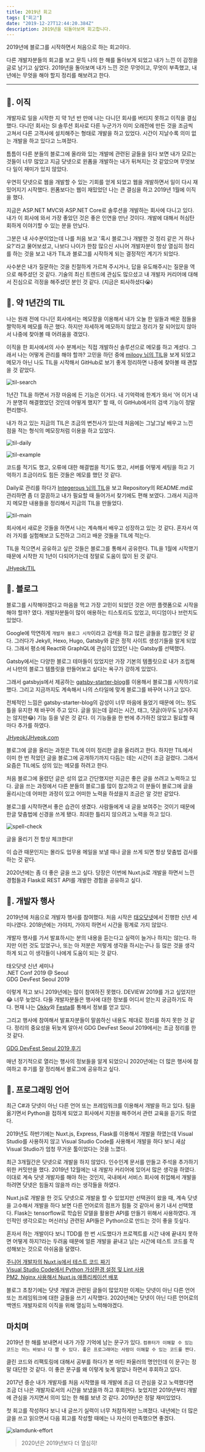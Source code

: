 ```yaml
---
title: 2019년 회고
tags: ["회고"]
date: "2019-12-27T12:44:20.384Z"
description: 2019년을 되돌아보며 회고합니다.
---
```


2019년에 블로그를 시작하면서 처음으로 하는 회고이다.

다른 개발자분들의 회고를 보고 문득 나의 한 해를 돌아보게 되었고 내가 느낀 이 감정을 글로 남기고 싶었다. 2019년을 돌아보며 내가 느낀 것은 무엇이고, 무엇이 부족했고, 내년에는 무엇을 해야 할지 정리를 해보려고 한다.

---

## 📃. 이직

개발자로 일을 시작한 지 약 1년 반 만에 나는 다니던 회사를 버티지 못하고 이직을 결심했다. 다니던 회사는 SI 솔루션 회사로 다른 누군가가 이미 오래전에 만든 것을 조금씩 고쳐서 다른 고객사에 설치해주는 형태로 개발을 하고 있었다. 시간이 지날수록 의미 없는 개발을 하고 있다고 느껴졌다.

틈틈이 다른 분들의 블로그에 올라와 있는 개발에 관련된 글들을 읽다 보면 내가 모르는 것들이 너무 많았고 지금 닷넷으로 윈폼을 개발하는 내가 뒤쳐지는 것 같았으며 무엇보다 일이 재미가 있지 않았다.

우연히 닷넷으로 웹을 개발할 수 있는 기회를 얻게 되었고 웹을 개발하면서 일이 다시 재밌어지기 시작했다. 윈폼보다는 웹이 재밌었던 나는 큰 결심을 하고 2019년 1월에 이직을 했다.

지금은 ASP.NET MVC와 ASP.NET Core로 솔루션을 개발하는 회사에 다니고 있다. 내가 이 회사에 와서 가장 좋았던 것은 좋은 인연을 만난 것이다. 개발에 대해서 허심탄회하게 이야기할 수 있는 분을 만났다.

그분은 내 사수분이었는데 나를 처음 보고 '혹시 블로그나 개발한 것 정리 같은 거 하나요?'라고 물어보셨고, 나보다 나이가 한참 많으신 시니어 개발자분이 항상 열심히 정리를 하는 것을 보고 내가 TIL과 블로그를 시작하게 되는 결정적인 계기가 되었다.

사수분은 내가 질문하는 것을 친절하게 가르쳐 주시거나, 답을 유도해주시는 질문을 역으로 해주셨던 것 같다. 기술의 최신 트렌드에 관심도 많으셨고 내 개발자 커리어에 대해서 진심으로 걱정을 해주셨던 분인 것 같다. (지금은 퇴사하셨다😭)

## 📃. 약 1년간의 TIL

나는 원래 전에 다니던 회사에서는 메모장을 이용해서 내가 오늘 한 일들과 배운 점들을 짤막하게 메모를 하곤 했다. 하지만 자세하게 메모하지 않았고 정리가 잘 되어있지 않아서 나중에 찾아볼 때 어려움을 겪었다.

이직을 한 회사에서의 사수 분께서는 직접 개발하신 솔루션으로 메모를 하고 계셨다. 그래서 나는 어떻게 관리를 해야 할까? 고민을 하던 중에 [milooy 님의 TIL](https://github.com/milooy/TIL)을 보게 되었고 메모가 아닌 나도 TIL을 시작해서 GitHub로 보기 좋게 정리하면 나중에 찾아볼 때 괜찮을 것 같았다.

![til-search](./til-search.png)

1년간 TIL을 하면서 가장 마음에 든 기능은 이거다. 내 기억력에 한계가 와서 '어 이거 내가 분명히 해결했었던 것인데 어떻게 했지?' 할 때, 이 GitHub에서의 검색 기능이 정말 편리했다.

내가 하고 있는 지금의 TIL은 조금의 변천사가 있는데 처음에는 그날그날 배우고 느낀 점을 적는 형식의 메모장처럼 이용을 하고 있었다.

![til-daily](./til-daily.png)

![til-example](./til-example.png)

코드를 적기도 했고, 오류에 대한 해결법을 적기도 했고, 서버를 어떻게 세팅을 하고 기억하기 조금이라도 힘든 것들은 메모를 했던 것 같다.

Daily로 관리를 하다가 [Integerous 님의 TIL](https://github.com/Integerous/TIL)을 보고 Repository의 README.md로 관리하면 좀 더 깔끔하고 내가 필요할 때 들어가서 찾기에도 편해 보였다. 그래서 지금까지 메모한 내용들을 정리해서 지금의 TIL을 만들었다.

![til-main](./til-main.png)

회사에서 새로운 것들을 하면서 나는 계속해서 배우고 성장하고 있는 것 같다. 혼자서 여러 가지를 실험해보고 도전하고 그리고 배운 것들을 TIL에 적는다.

TIL을 적으면서 공유하고 싶은 것들은 블로그를 통해서 공유한다. TIL을 1월에 시작했기 때문에 시작한 지 1년이 다되어가는데 정말로 도움이 많이 된 것 같다.

[JHyeok/TIL](https://github.com/JHyeok/TIL)

## 📃. 블로그

블로그를 시작해야겠다고 마음을 먹고 가장 고민이 되었던 것은 어떤 플랫폼으로 시작을 해야 할까? 였다. 개발자분들이 많이 애용하는 티스토리도 있었고, 미디엄이나 브런치도 있었다.

Google에 막연하게 `개발자 블로그 시작`이라고 검색을 하고 많은 글들을 참고했던 것 같다. 그러다가 Jekyll, Hexo, Hugo, Gatsby와 같은 정적 사이트 생성기들을 알게 되었다. 그래서 평소에 React와 GraphQL에 관심이 있었던 나는 Gatsby를 선택했다.

Gatsby에서는 다양한 블로그 테마들이 있었지만 가장 기본의 템플릿으로 내가 조립해서 나만의 블로그 템플릿을 만들어보고 싶다는 욕구가 강하게 있었다.

그래서 gatsbyjs에서 제공하는 [gatsby-starter-blog](https://github.com/gatsbyjs/gatsby-starter-blog)를 이용해서 블로그를 시작하기로 했다. 그리고 지금까지도 계속해서 나의 스타일에 맞게 블로그를 바꾸어 나가고 있다.

전체적인 느낌은 gatsby-starter-blog의 감성이 너무 마음에 들었기 때문에 어느 정도 틀을 유지한 채 바꾸어 주고 있다. 글을 읽는데 걸리는 시간, 태그, 댓글(아무도 남겨주지는 않지만😂) 기능 등을 넣은 것 같다. 이 기능들을 한 번에 추가하진 않았고 필요할 때마다 추가를 하였다.

[JHyeok/JHyeok.com](https://github.com/JHyeok/JHyeok.com)

블로그에 글을 올리는 과정은 TIL에 이미 정리한 글을 올리려고 한다. 하지만 TIL에서 이미 한 번 적었던 글을 블로그에 공개하기까지 다듬는 데는 시간이 조금 걸렸다. 그래서 요즘은 TIL에도 성의 있는 메모를 하려고 한다.

처음 블로그에 올렸던 글은 성의 없고 간단했지만 지금은 좋은 글을 쓰려고 노력하고 있다. 글을 쓰는 과정에서 다른 분들의 블로그를 많이 참고하고 이 분들이 블로그에 글을 올리시는데 어떠한 과정이 있고 어떠한 노력을 하셨을지 조금은 알 것만 같았다.

블로그를 시작하면서 좋은 습관이 생겼다. 사람들에게 내 글을 보여주는 것이기 때문에 한글 맞춤법에 신경을 쓰게 됐다. 최대한 틀리지 않으려고 노력을 하고 있다.

![spell-check](./spell-check.png)

글을 올리기 전 항상 체크한다!

이 습관 때문인지는 몰라도 업무용 메일을 보낼 때나 글을 쓰게 되면 항상 맞춤법 검사를 하는 것 같다.

2020년에는 좀 더 좋은 글을 쓰고 싶다. 당장은 이번에 Nuxt.js로 개발을 하면서 느낀 경험들과 Flask로 REST API를 개발한 경험을 공유하고 싶다.

## 📃. 개발자 행사

2019년에 처음으로 개발자 행사를 참여했다. 처음 시작은 [태오닷넷](http://taeyo.net/)에서 진행한 신년 세미나였다. 2018년에는 가야지, 가야지 하면서 시간을 핑계로 가지 않았다.

개발자 행사를 가서 발표하시는 분의 내용을 듣는다고 실력이 늘거나 하지는 않는다. 하지만 이런 것도 있었구나, 또는 아 저분은 저렇게 생각을 하시는구나 등 많은 것을 생각하게 되고 이 생각들이 나에게 도움이 되는 것 같다.

태오닷넷 신년 세미나\
.NET Conf 2019 @ Seoul\
GDG DevFest Seoul 2019

이렇게 적고 보니 2019년에는 많이 참여하진 못했다. DEVIEW 2019를 가고 싶었지만😂 너무 늦었다. 다들 개발자분들은 행사에 대한 정보를 어디서 얻는지 궁금하기도 하다. 현재 나는 [Okky](https://okky.kr/)와 [Festa](https://festa.io/)를 통해서 정보를 얻고 있다.

그리고 행사에 참여해서 발표자분들이 말씀하신 내용도 제대로 정리를 하지 못한 것 같다. 정리의 중요성을 뒤늦게 알아서 GDG DevFest Seoul 2019에서는 조금 정리를 한 것 같다.

[GDG DevFest Seoul 2019 후기](https://jhyeok.com/gdg-devfest-seoul-2019.md/)

매년 정기적으로 열리는 행사의 정보들을 알게 되었으니 2020년에는 더 많은 행사에 참여하고 후기를 잘 정리해서 블로그에 공유하고 싶다.

## 📃. 프로그래밍 언어

최근 C#과 닷넷이 아닌 다른 언어 또는 프레임워크를 이용해서 개발을 하고 있다. 팀을 옮기면서 Python을 접하게 되었고 회사에서 지원을 해주어서 관련 교육을 듣기도 하였다.

2019년도 하반기에는 Nuxt.js, Express, Flask를 이용해서 개발을 하였는데 Visual Studio를 사용하지 않고 Visual Studio Code를 사용해서 개발을 하다 보니 새삼 Visual Studio가 엄청 무거운 툴이었다는 것을 느꼈다.

최근 3개월간은 닷넷으로 개발을 하지 않았다. 인수인계 문서를 만들고 주석을 추가하기 위한 커밋만을 했다. 2019년 12월에는 내 개발자 커리어에 있어서 많은 생각을 하였다. 이대로 계속 닷넷 개발자를 해야 하는 것인지, 국내에서 서비스 회사에 취업해서 개발을 하려면 닷넷은 힘들지 않을까 라는 생각들을 하였다.

Nuxt.js로 개발을 한 것도 닷넷으로 개발을 할 수 있었지만 선택권이 왔을 때, 계속 닷넷을 고수해서 개발을 하다 보면 다른 언어로의 점프가 힘들 것 같아서 용기 내서 선택했다. Flask는 tensorflow로 학습된 모델을 활용한 API를 만들기 위해서 사용하였다. 개인적인 생각으로는 머신러닝 관련된 API들은 Python으로 만드는 것이 좋을 듯싶다.

혼자서 하는 개발이다 보니 TDD를 한 번 시도했다가 프로젝트를 시간 내에 끝내지 못하면 어떻게 하지?라는 두려움 때문에 얼른 개발을 끝내고 남는 시간에 테스트 코드를 작성해보는 것으로 아쉬움을 달랬다.

[주니어 개발자의 Nuxt.js에서 테스트 코드 짜기](https://jhyeok.com/nuxtjs-api-test/)\
[Visual Studio Code에서 Python 가상환경 설정 및 Lint 사용](https://jhyeok.com/python-with-vscode/)\
[PM2, Nginx 사용해서 Nuxt.js 애플리케이션 배포](https://jhyeok.com/nuxtjs-pm2-nginx/)

블로그 초창기에는 닷넷 개발과 관련된 글들이 많았지만 이제는 닷넷이 아닌 다른 언어 또는 프레임워크에 대한 글들을 쓰기 시작했다. 2020년에는 닷넷이 아닌 다른 언어로의 백엔드 개발자로의 이직을 위해 열심히 노력해야겠다.

## 마치며

2019년 한 해를 보내면서 내가 가장 기억에 남는 문구가 있다. `컴퓨터가 이해할 수 있는 코드는 어느 바보나 다 짤 수 있다. 좋은 프로그래머는 사람이 이해할 수 있는 코드를 짠다.`

클린 코드와 리팩토링에 대해서 공부를 하다가 본 마틴 파울러의 명언인데 이 문구는 정말 대단한 것 같다. 이 좋은 문구를 왜 이렇게 늦게 알았나 하면서 후회하고 있다.

2017년 중순 내가 개발자를 처음 시작했을 때 개발에 조금 더 관심을 갖고 노력했다면 조금 더 나은 개발자로서의 시간을 보냈을까 하고 후회한다. 늦었지만 2019년부터 개발에 관심을 가지면서 의미 있는 한 해를 보낸 것 같다. 2019년은 정말 재미있었다.

첫 회고를 작성하다 보니 내 글쓰기 실력이 너무 처참하게만 느껴졌다. 내년에는 더 많은 글을 쓰고 읽으면서 다음 회고를 작성할 때에는 나 자신이 만족했으면 좋겠다.

![slamdunk-effort](./slamdunk-effort.png)

> 2020년은 2019년보다 더 열심히!